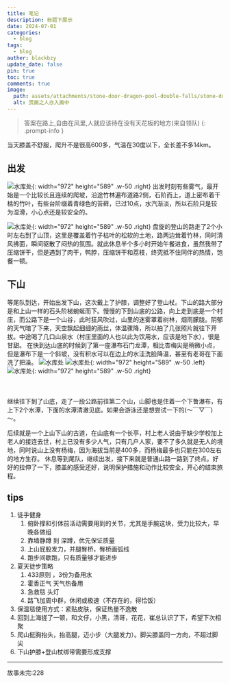```yaml
---
title: 笔记
description: 标题下展示
date: 2024-07-01
categories:
  - blog
tags:
  - blog
auther: blackbzy
update_date: false
pin: true
toc: true
comments: true
image:
  path: assets/attachments/stone-door-dragon-pool-double-falls/stone-door-dragon-pool-double-falls01.jpg
  alt: 赏画之人亦入画中
---
```


> 答案在路上,自由在风里,人就应该待在没有天花板的地方(来自领队)
{: .prompt-info }

当天膝盖不舒服，爬升不是很高600多，气温在30度以下，全长差不多14km。
## 出发
![水库处](assets/attachments/stone-door-dragon-pool-double-falls/stone-door-dragon-pool-double-falls03.jpg){: width="972" height="589" .w-50 .right}
出发时刻有些雾气，最开始是一个比较长且连续的爬坡，沿途竹林遍布道路2侧，石阶而上，道上密布着干枯的竹叶，有些台阶缀着青绿色的苔藓，已过10点，水汽渐淡，所以石阶只是较为湿滑，小心点还是较安全的。

![水库处](assets/attachments/stone-door-dragon-pool-double-falls/stone-door-dragon-pool-double-falls04.jpg){: width="972" height="589" .w-50 .right}
盘旋的登山的路走了2个小时左右到了山顶，这里是覆盖着竹子枯叶的松软的土地，路两边耸着竹林，同时清风拂面，瞬间驱散了闷热的氛围。就此休息半个多小时开始午餐进食，虽然我带了压缩饼干，但是遇到了肉干，鸭脖，压缩饼干和荔枝，终究抵不住同伴的热情，饱餐一顿。

## 下山
等尾队到达，开始出发下山，这次戴上了护膝，调整好了登山杖。下山的路大部分是和上山一样的石头阶梯蜿蜒而下。慢慢的下到山底的公路，向上走到底是一个村庄，而公路下是一个山谷，此时狂风吹过，山里的迷雾罩着树林，烟雨朦胧。阴郁的天气暗了下来，天空飘起细细的雨丝，体温骤降，所以拍了几张照片就往下开拔。中途喝了几口山泉水（村庄里面的人也以此为饮用水，应该是地下水），很是甘甜。
在快到达山底的时候到了第一座瀑布石门龙潭，相比杏梅尖是稍微小点，但是瀑布下是一个斜坡，没有积水可以在边上的水洼洗脸降温，甚至有老哥在下面洗了把澡。
![水库处](assets/attachments/stone-door-dragon-pool-double-falls/stone-door-dragon-pool-double-falls02.jpg)
![水库处](assets/attachments/stone-door-dragon-pool-double-falls/stone-door-dragon-pool-double-falls05.jpg){: width="972" height="589" .w-50 .left}
![水库处](assets/attachments/stone-door-dragon-pool-double-falls/stone-door-dragon-pool-double-falls06.jpg){: width="972" height="589" .w-50 .right}
<br>
<br>
<br>
<br>
继续往下到了山底，走了一段公路前往第二个山，山脚也是住着一个下鲁瀑布，有上下2个水潭，下面的水潭清澈见底。如果会游泳还是想尝试一下的(～￣▽￣)～。

后续就是一个上山下山的古道，在山底有一个长亭，村上老人说由于缺少学校加上老人的接连去世，村上已没有多少人气，只有几户人家，要不了多久就是无人的境地，同时说山上没有杨梅，因为海拔当前是400多，而杨梅最多也只能在300左右的地方生存。
休息等到尾队，继续出发，接下来就是普通山路一路到了终点。好好的拉伸了一下，膝盖的感受还好，说明保护措施和动作比较安全，开心的结束旅程。

## tips
1. 徒手健身
   1. 俯卧撑和引体前活动需要用到的关节，尤其是手腕这块，受力比较大，早晚各做组
   2. 靠墙静蹲 到 深蹲，优先保证质量
   3. 上山屁股发力，并腿臀桥，臀桥画弧线
   4. 跑步间歇跑，只有质量够才能进步
2. 夏天徒步策略
   1. 433原则 ，3份为备用水
   2. 霍香正气 天气热备用
   3. 急救毯 头灯
   4. 路飞加周中群，休闲或极速（不存在的，得恰饭）
3. 保温毯使用方式：紧贴皮肤，保证热量不逸散
4. 回到上海搓了一顿，和文仔，小黑，清哥，花花，崔总认识了下，希望下次相聚
5. 爬山挺胸抬头，抬高腿，迈小步（大腿发力）。脚尖膝盖同一方向，不超过脚尖
6. 下山护膝+登山杖绑带需要形成支撑

---
故事未完:228

